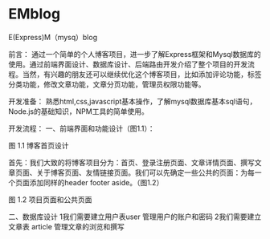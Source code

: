 ﻿# EMblog
E(Express)M（mysq）blog

前言：
通过一个简单的个人博客项目，进一步了解Express框架和Mysql数据库的使用。通过前端界面设计、数据库设计、后端路由开发介绍了整个项目的开发流程。当然，有兴趣的朋友还可以继续优化这个博客项目，比如添加评论功能，标签分类功能，修改文章功能，文章分页功能，管理员权限功能等。

开发准备：
熟悉html,css,javascript基本操作，了解mysql数据库基本sql语句，Node.js的基础知识，NPM工具的简单使用。

开发流程：
一、前端界面和功能设计（图1.1）：


图 1.1 博客首页设计








首先：我们大致的将博客项目分为：首页、登录注册页面、文章详情页面、撰写文章页面、关于博客页面、友情链接页面。我们可以先确定一些公共的页面：为每一个页面添加同样的header footer aside。（图1.2）


图 1.2 项目页面和公共页面

二、数据库设计
1我们需要建立用户表user 管理用户的账户和密码
2我们需要建立文章表 article 管理文章的浏览和撰写